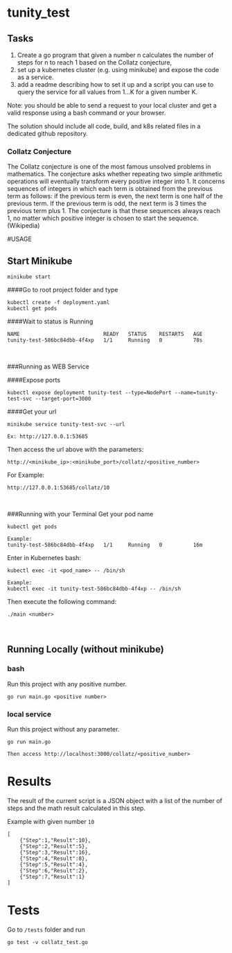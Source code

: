 # tunity_test

## Tasks
1. Create a go program that given a number n calculates the number of steps for n to reach 1 based on the Collatz conjecture,
2. set up a kubernetes cluster (e.g. using minikube) and expose the code as a service.
3. add a readme describing how to set it up and a script you can use to query the service for all values from 1...K for a given number K.

Note: you should be able to send a request to your local cluster and get a valid response using a bash command or your browser.

The solution should include all code, build, and k8s related files in a dedicated github repository.

### Collatz Conjecture
The Collatz conjecture is one of the most famous unsolved problems in mathematics. The conjecture asks whether repeating two simple arithmetic operations will eventually transform every positive integer into 1. It concerns sequences of integers in which each term is obtained from the previous term as follows: if the previous term is even, the next term is one half of the previous term. If the previous term is odd, the next term is 3 times the previous term plus 1. The conjecture is that these sequences always reach 1, no matter which positive integer is chosen to start the sequence. (Wikipedia)

#USAGE
## Start Minikube
```
minikube start
```
####Go to root project folder and type
```
kubectl create -f deployment.yaml
kubectl get pods
```
####Wait to status is Running
```
NAME                           READY   STATUS    RESTARTS   AGE
tunity-test-586bc84dbb-4f4xp   1/1     Running   0          78s
```

&nbsp;
&nbsp;

###Running as WEB Service

####Expose ports
```
kubectl expose deployment tunity-test --type=NodePort --name=tunity-test-svc --target-port=3000
```
####Get your url
```
minikube service tunity-test-svc --url

Ex: http://127.0.0.1:53685

```

Then access the url above with the parameters:

```http://<minikube_ip>:<minikube_port>/collatz/<positive_number>```

For Example:

```http://127.0.0.1:53685/collatz/10```

&nbsp;
&nbsp;

###Running with your Terminal
Get your pod name
```
kubectl get pods

Example:
tunity-test-586bc84dbb-4f4xp   1/1     Running   0          16m
```
Enter in Kubernetes bash:
```
kubectl exec -it <pod_name> -- /bin/sh

Example:
kubectl exec -it tunity-test-586bc84dbb-4f4xp -- /bin/sh
```
Then execute the following command:
```
./main <number>
```
&nbsp;
&nbsp;


## Running Locally (without minikube)
### bash
Run this project with any positive number.
```
go run main.go <positive number>
```

### local service
Run this project without any parameter.
```
go run main.go
```

`Then access http://localhost:3000/collatz/<positive_number>`

# Results
The result of the current script is a JSON object with a list of the number of steps and the math result calculated in this step.

Example with given number `10`
```
[
	{"Step":1,"Result":10},
	{"Step":2,"Result":5},
	{"Step":3,"Result":16},
	{"Step":4,"Result":8},
	{"Step":5,"Result":4},
	{"Step":6,"Result":2},
	{"Step":7,"Result":1}
]
```

# Tests
Go to `/tests` folder and run

```
go test -v collatz_test.go
```
